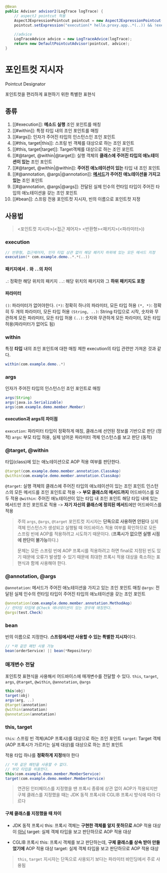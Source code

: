 
```java
@Bean  
public Advisor advisor2(LogTrace logTrace) {  
    // aspectJ pointcut 적용  
    AspectJExpressionPointcut pointcut = new AspectJExpressionPointcut();  
    pointcut.setExpression("execution(* hello.proxy.app..*(..)) && !execution(* hello.proxy.app..noLog(..))");  
  
    //advice  
    LogTraceAdvice advice = new LogTraceAdvice(logTrace);  
    return new DefaultPointcutAdvisor(pointcut, advice);  
}
```

# 포인트컷 지시자
Pointcut Designator

포인트컷을 편리하게 표현하기 위한 특별한 표현식

## 종류

1. [[#execution]]: **메소드 실행** 조인 포인트를 매칭
2. [[#within]]: 특정 타입 내의 조인 포인트를 매칭
3. [[#args]]: 인자가 주어진 타입의 인스턴스인 조인 포인트
4. [[#this, target|this]]: 스프링 빈 객체를 대상으로 하는 조인 포인트
6. [[#this, target|target]]: Target객체를 대상으로 하는 조인 포인트
7. [[#@target, @within|@target]]: 실행 객체의 **클래스에 주어진 타입의 애노테이션이 있는** 조인 포인트
8. [[#@target, @within|@within]]: **주어진 애노테이션이 있는** 타입 내 조인 포인트
9. [[#@annotation, @args|@annotation]]: **<U>메서드</U>가 주어진 애노테이션을 가지고 있는** 조인 포인트
10. [[#@annotation, @args|@args]]: 전달된 실제 인수의 런타임 타입이 주어진 타입의 애노테이션을 갖는 조인 포인트
11. [[#bean]]: 스프링 전용 포인트컷 지시자, 빈의 이름으로 포인트컷 지정

## 사용법

> <포인트컷 지시자>(<접근 제어자> <반환형><패키지>(<파라미터>))
### execution

```java
// 반환형, 접근제어자, 인자 타입 상관 없이 해당 패키지 하위에 있는 모든 메서드 지정
execution(* com.example.demo..*.*(..))
```

#### 패키지에서 `.` 와 `..`의 차이
`.`: 정확한 해당 위치의 패키지
`..`: 해당 위치의 패키지와 그 **하위 패키지도 포함**
#### 파라미터
`()`: 파라미터가 없어야한다.
`(*)`: 정확히 하나의 파라미터, 모든 타입 허용
`(*, *)`: 정확히 두 개의 파라미터, 모든 타입 허용
`(String, ..)`: String 타입으로 시작, 숫자와 무관하게 모든 파라미터, 모든 타입 허용
`(..)`: 숫자와 무관하게 모든 파라미터, 모든 타입 허용(파라미터가 없어도 됨)

### within
특정 **타입** 내의 조인 포인트에 대한 매칭 제한
execution의 타입 관련만 가져온 것과 같다.

```java
within(com.example.demo..*)
```

### args
인자가 주어진 타입의 인스턴스인 조인 포인트로 매칭

```java
args(String)
args(java.io.Serializable)
args(com.example.demo.member.Member)
```
#### execution과 args의 차이점
`execution`: 파라미터 타입이 정확하게 매칭, 클래스에 선언된 정보를 기반으로 판단 (정적)
`args`: 부모 타입 허용, 실제 넘어온 파라미터 객체 인스턴스를 보고 판단 (동적)

### @target, @within
타입(class)에 있는 애노테이션으로 AOP 적용 여부를 판단한다.

```java
@target(com.example.demo.member.annotation.ClassAop)
@within(com.example.demo.member.annotation.ClassAop)
```

`@target`: 실행 객체의 클래스에 주어진 타입의 애노테이션이 있는 조인 포인트
	인스턴스의 모든 메서드를 조인 포인트로 적용
	-> **부모 클래스의 메서드까지** 어드바이스를 모두 적용
`@within`: 주어진 애노테이션이 있는 타입 내 조인 포인트
	해당 타입 내에 있는 메서드만 조인 포인트로 적용
	-> **자기 자신의 클래스에 정의된 메서드**에만 어드바이스를 적용

> 주의
> `args`, `@args`, `@target` 포인트컷 지시자는 **단독으로 사용하면 안된다**
> 실제 객체 인스턴스가 생성되고 실행될 때 어드바이스 적용 여부를 확인하므로 모든 스프링 빈에 AOP를 적용하려고 시도하기 때문이다. (**프록시가 없으면 실행 시점에 판단이 불가능**하다.)
> 
> 문제는 모든 스프링 빈에 AOP 프록시를 적용하려고 하면 final로 지정된 빈도 있기 때문에 오류가 발생할 수 있기 때문에 최대한 프록시 적용 대상을 축소하는 표현식과 함께 사용해야 한다.

### @annotation, @args
`@annotation`: 메서드가 주어진 애노테이션을 가지고 있는 조인 포인트 매칭
`@args`: 전달된 실제 인수의 런타임 타입이 주어진 타입의 애노테이션을 갖는 조인 포인트

```java
@annotation(com.example.demo.member.annotation.MethodAop)
// 런타임 타입에 @Check 애너테이션이 있는 경우에 매칭한다.
@args(test.Check)
```

### bean
빈의 이름으로 지정한다.
**스프링에서만 사용할 수 있는 특별한 지시자**이다.

```java
// *와 같은 패턴 사용 가능
bean(orderService) || bean(*Repository)
```

### 매개변수 전달
포인트컷 표현식을 사용해서 어드바이스에 매개변수를 전달할 수 있다.
`this`, `target`, `args`, `@target`, `@within`, `@annotation`, `@args`

```java
this(obj)
target(obj)
args(arg, ..)
@target(annotation)
@within(annotation)
@annotation(annotation)
```

### this, target
`this`: 스프링 빈 객체(AOP 프록시)를 대상으로 하는 조인 포인트
`target`: Target 객체(AOP 프록시가 가르키는 실제 대상)를 대상으로 하는 조인 포인트

적용 타입 하나를 **정확하게 지정**해야 한다

```java
// *와 같은 패턴을 사용할 수 없다.
// 부모 타입을 허용한다.
this(com.example.demo.member.MemberService)
target(com.example.demo.member.MemberService)
```

> 연관된 인터페이스를 지정했을 땐 프록시 종류에 상관 없이 AOP가 적용되지만
> 구체 클래스를 지정했을 때는 JDK 동적 프록시와 CGLIB 프록시 방식에 따라 다르다

#### 구체 클래스를 지정했을 때 차이
* JDK 동적 프록시
	this: 프록시 객체는 **구현한 객체를 알지 못하므로** AOP 적용 대상이 <U>아님</U>
	target: 실제 객체 타입을 보고 판단하므로 AOP 적용 대상

* CGLIB 프록시
	this: 프록시 객체를 보고 판단하는데, **구체 클래스를 상속 받아 만들었기에** AOP 적용 대상
	target: 실제 객체 타입을 보고 판단하므로 AOP 적용 대상

> `this`, `target` 지시자는 단독으로 사용되기 보다는 파라미터 바인딩에서 주로 사용됨